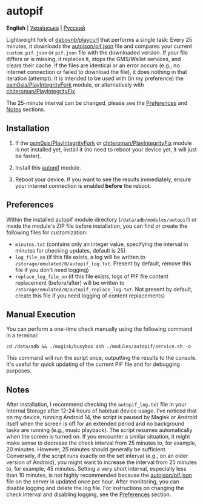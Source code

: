 # autopif

**English** | [Українська](./README_UK.md) | [Русский](./README_RU.md)

Lightweight fork of [daboynb/playcurl](https://github.com/daboynb/PlayIntegrityNEXT/tree/main/playcurl) that performs a single task: Every 25 minutes, it downloads the [autojson/pif.json](https://github.com/daboynb/autojson/blob/main/pif.json) file and compares your current `custom.pif.json` or `pif.json` file with the downloaded version. If your file differs or is missing, it replaces it, stops the GMS/Wallet services, and clears their cache. If the files are identical or an error occurs (e.g., no internet connection or failed to download the file), it does nothing in that iteration (attempt). It is intended to be used with (in my preference) the [osm0sis/PlayIntegrityFork](https://github.com/osm0sis/PlayIntegrityFork) module, or alternatively with [chiteroman/PlayIntegrityFix](https://github.com/chiteroman/PlayIntegrityFix).

The 25-minute interval can be changed, please see the [Preferences](#preferences) and [Notes](#notes) sections.

## Installation

1. If the [osm0sis/PlayIntegrityFork](https://github.com/osm0sis/PlayIntegrityFork/releases/latest) or [chiteroman/PlayIntegrityFix](https://github.com/chiteroman/PlayIntegrityFix/releases/latest) module is not installed yet, install it (no need to reboot your device yet, it will just be faster).

2. Install this [autopif](https://github.com/vladrevers/autopif/releases/latest) module.

3. Reboot your device. If you want to see the results immediately, ensure your internet connection is enabled **before** the reboot.

## Preferences

Within the installed autopif module directory (`/data/adb/modules/autopif`) or inside the module's ZIP file before installation, you can find or create the following files for customization:

- `minutes.txt` (contains only an integer value, specifying the interval in minutes for checking updates, default is 25)
- `log_file_on` (if this file exists, a log will be written to `/storage/emulated/0/autopif_log.txt`. Present by default, remove this file if you don't need logging)
- `replace_log_file_on` (if this file exists, logs of PIF file content replacement (before/after) will be written to `/storage/emulated/0/autopif_replace_log.txt`. Not present by default, create this file if you need logging of content replacements)

## Manual Execution

You can perform a one-time check manually using the following command in a terminal:

```shell
cd /data/adb && ./magisk/busybox ash ./modules/autopif/service.sh -o
```

This command will run the script once, outputting the results to the console. It's useful for quick updating of the current PIF file and for debugging purposes.

## Notes

After installation, I recommend checking the `autopif_log.txt` file in your Internal Storage after 12-24 hours of habitual device usage. I've noticed that on my device, running Android 14, the script is paused by Magisk or Android itself when the screen is off for an extended period and no background tasks are running (e.g., music playback). The script resumes automatically when the screen is turned on. If you encounter a similar situation, it might make sense to decrease the check interval from 25 minutes to, for example, 20 minutes. However, 25 minutes should generally be sufficient. Conversely, if the script runs exactly on the set interval (e.g., on an older version of Android), you might want to increase the interval from 25 minutes to, for example, 45 minutes. Setting a very short interval, especially less than 10 minutes, is not highly recommended because the [autojson/pif.json](https://github.com/daboynb/autojson/blob/main/pif.json) file on the server is updated once per hour. After monitoring, you can disable logging and delete the log file. For instructions on changing the check interval and disabling logging, see the [Preferences](#preferences) section.